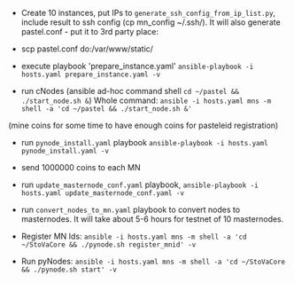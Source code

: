  - Create 10 instances, put IPs to `generate_ssh_config_from_ip_list.py`, include result to ssh config
 (cp mn_config ~/.ssh/). It will also generate pastel.conf - put it to 3rd party place: 
  - scp pastel.conf do:/var/www/static/

 - execute playbook 'prepare_instance.yaml'
 `ansible-playbook -i hosts.yaml prepare_instance.yaml -v`
 - run cNodes (ansible ad-hoc command shell `cd ~/pastel && ./start_node.sh &`)
 Whole command: `ansible -i hosts.yaml mns -m shell -a 'cd ~/pastel && ./start_node.sh &'`
 
 (mine coins for some time to have enough coins for pasteleid registration)
 - run `pynode_install.yaml` playbook
 `ansible-playbook -i hosts.yaml pynode_install.yaml -v`

 - send 1000000 coins to each MN 
 
 - run `update_masternode_conf.yaml` playbook,
 `ansible-playbook -i hosts.yaml update_masternode_conf.yaml -v`
 
 - run `convert_nodes_to_mn.yaml` playbook to convert nodes to masternodes. It will take about 5-6 hours for testnet of 10 masternodes. 

 - Register MN Ids: `ansible -i hosts.yaml mns -m shell -a 'cd ~/StoVaCore && ./pynode.sh register_mnid' -v`
 
 - Run pyNodes: `ansible -i hosts.yaml mns -m shell -a 'cd ~/StoVaCore && ./pynode.sh start' -v`
 